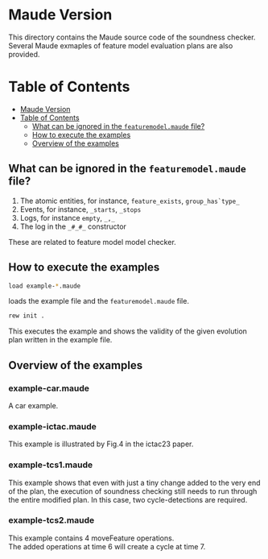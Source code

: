 # Maude Version

This directory contains the Maude source code of the soundness checker. 
Several Maude exmaples of feature model evaluation plans are also provided. 


Table of Contents
=================

   * [Maude Version](#maude-version)
   * [Table of Contents](#table-of-contents)
      * [What can be ignored in the `featuremodel.maude` file?](#what-can-be-ignored-in-the-featuremodel-maude-file)
      * [How to execute the examples](#how-to-execute-the-example)
      * [Overview of the examples](#overview-of-the-example)

## What can be ignored in the `featuremodel.maude` file?
1. The atomic entities, for instance, `feature_exists`, ``group_has`type_``
2. Events, for instance, `_starts`, `_stops`
3. Logs, for instance `empty`, `_,_`
4. The log in the `_#_#_` constructor

These are related to feature model model checker.

## How to execute the examples

 
```sh
load example-*.maude 
```
loads the example file and the `featuremodel.maude` file. 

```sh
rew init .
```
This executes the example and shows the validity of the given evolution plan written in the example file.

## Overview of the examples
### example-car.maude
A car example.

### example-ictac.maude
This example is illustrated by Fig.4 in the ictac23 paper.

### example-tcs1.maude
This example shows that even with just a tiny change added to the very end of the plan, 
the execution of soundness checking still needs to run through the entire modified plan.
In this case, two cycle-detections are required.

### example-tcs2.maude
This example contains 4 moveFeature operations.  
The added operations at time 6 will create a cycle at time 7.
